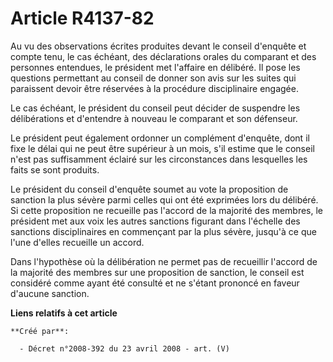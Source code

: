 # Article R4137-82

Au vu des observations écrites produites devant le conseil d'enquête et compte tenu, le cas échéant, des déclarations orales
du comparant et des personnes entendues, le président met l'affaire en délibéré. Il pose les questions permettant au conseil
de donner son avis sur les suites qui paraissent devoir être réservées à la procédure disciplinaire engagée.

Le cas échéant, le président du conseil peut décider de suspendre les délibérations et d'entendre à nouveau le comparant et
son défenseur.

Le président peut également ordonner un complément d'enquête, dont il fixe le délai qui ne peut être supérieur à un mois,
s'il estime que le conseil n'est pas suffisamment éclairé sur les circonstances dans lesquelles les faits se sont produits.

Le président du conseil d'enquête soumet au vote la proposition de sanction la plus sévère parmi celles qui ont été exprimées
lors du délibéré. Si cette proposition ne recueille pas l'accord de la majorité des membres, le président met aux voix les
autres sanctions figurant dans l'échelle des sanctions disciplinaires en commençant par la plus sévère, jusqu'à ce que l'une
d'elles recueille un accord.

Dans l'hypothèse où la délibération ne permet pas de recueillir l'accord de la majorité des membres sur une proposition de
sanction, le conseil est considéré comme ayant été consulté et ne s'étant prononcé en faveur d'aucune sanction.

**Liens relatifs à cet article**

	**Créé par**:

	  - Décret n°2008-392 du 23 avril 2008 - art. (V)
